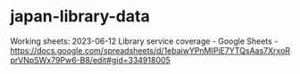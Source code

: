 # japan-library-data

Working sheets: 2023-06-12 Library service coverage - Google Sheets - https://docs.google.com/spreadsheets/d/1ebaiwYPnMIPiE7YTQsAas7XrxoRprVNpSWx79Pw6-B8/edit#gid=334918005

